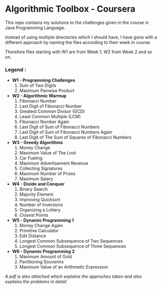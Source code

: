 # Algorithmic Toolbox - Coursera

This repo contains my solutions to the challenges given in the course in Java Programming Language.

Instead of using multiple directories which I should have, I have gone with a different approach by naming the files according to their week in course.

Therefore files starting with W1 are from Week 1, W2 from Week 2 and so on.

### Legend :
* **W1 - Programming Challenges**
  1. Sum of Two Digits
  1. Maximum Pairwise Product
* **W2 - Algorithmic Warmup**
  1. Fibonacci Number
  1. Last Digit of Fibonacci Number
  1. Greatest Common Divisor (GCD)
  1. Least Common Multiple (LCM)
  1. Fibonacci Number Again
  1. Last Digit of Sum of Fibonacci Numbers
  1. Last Digit of Sum of Fibonacci Numbers Again
  1. Last Digit of The Sum of Squares of Fibonacci Numbers
* **W3 - Greedy Algorithms**
  1. Money Change
  1. Maximum Value of The Loot
  1. Car Fueling
  1. Maximum Advertisement Revenue
  1. Collecting Signatures
  1. Maximum Number of Prizes
  1. Maximum Salary
* **W4 - Divide and Conquer**
  1. Binary Search
  1. Majority Element
  1. Improving Quicksort
  1. Number of Inversions
  1. Organizing a Lottery
  1. Closest Points
* **W5 - Dynamic Programming 1**
  1. Money Change Again
  1. Primitive Calculator
  1. Edit Distance
  1. Longest Common Subsequence of Two Sequences
  1. Longest Common Subsequence of Three Sequences
* **W6 - Dynamic Programming 2**
  1. Maximum Amount of Gold
  1. Partitioning Souvenirs
  1. Maximum Value of an Arithmetic Expression

*A pdf is also attached which explains the approches taken and also explains the problems in detail*

